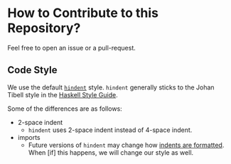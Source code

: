 
How to Contribute to this Repository?
=====================================

Feel free to open an issue or a pull-request.


## Code Style

We use the default [`hindent`](https://github.com/chrisdone/hindent) style.
`hindent` generally sticks to the Johan Tibell style in the [Haskell Style
Guide](https://github.com/tibbe/haskell-style-guide/blob/master/haskell-style.md).

Some of the differences are as follows:

- 2-space indent
    - `hindent` uses 2-space indent instead of 4-space indent.
- imports
    - Future versions of `hindent` may change how [indents are
      formatted](https://github.com/chrisdone/hindent/pull/332). When [if] this
      happens, we will change our style as well.
